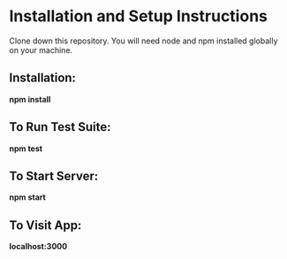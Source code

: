 # Installation and Setup Instructions

Clone down this repository. You will need node and npm installed globally on your machine.

## Installation:

 **npm install**

## To Run Test Suite:

 **npm test**

## To Start Server:

**npm start**


## To Visit App:

**localhost:3000**
